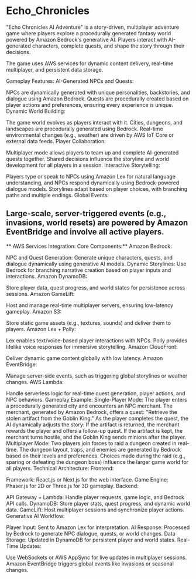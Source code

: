 # Echo_Chronicles
"Echo Chronicles AI Adventure" is a story-driven, multiplayer adventure game where players explore a procedurally generated fantasy world powered by Amazon Bedrock's generative AI. Players interact with AI-generated characters, complete quests, and shape the story through their decisions. 

The game uses AWS services for dynamic content delivery, real-time multiplayer, and persistent data storage.

Gameplay Features:
AI-Generated NPCs and Quests:

NPCs are dynamically generated with unique personalities, backstories, and dialogue using Amazon Bedrock.
Quests are procedurally created based on player actions and preferences, ensuring every experience is unique.
Dynamic World Building:

The game world evolves as players interact with it. Cities, dungeons, and landscapes are procedurally generated using Bedrock.
Real-time environmental changes (e.g., weather) are driven by AWS IoT Core or external data feeds.
Player Collaboration:

Multiplayer mode allows players to team up and complete AI-generated quests together.
Shared decisions influence the storyline and world development for all players in a session.
Interactive Storytelling:

Players type or speak to NPCs using Amazon Lex for natural language understanding, and NPCs respond dynamically using Bedrock-powered dialogue models.
Storylines adapt based on player choices, with branching paths and multiple endings.
Global Events:

Large-scale, server-triggered events (e.g., invasions, world resets) are powered by Amazon EventBridge and involve all active players.
---------------------------------------------------------------------------------------------------------------------------------------------------------------------------------------------------------------------------------------------
**
AWS Services Integration:
Core Components:**
Amazon Bedrock:

NPC and Quest Generation: Generate unique characters, quests, and dialogue dynamically using generative AI models.
Dynamic Storylines: Use Bedrock for branching narrative creation based on player inputs and interactions.
Amazon DynamoDB:

Store player data, quest progress, and world states for persistence across sessions.
Amazon GameLift:

Host and manage real-time multiplayer servers, ensuring low-latency gameplay.
Amazon S3:

Store static game assets (e.g., textures, sounds) and deliver them to players.
Amazon Lex + Polly:

Lex enables text/voice-based player interactions with NPCs.
Polly provides lifelike voice responses for immersive storytelling.
Amazon CloudFront:

Deliver dynamic game content globally with low latency.
Amazon EventBridge:

Manage server-side events, such as triggering global storylines or weather changes.
AWS Lambda:

Handle serverless logic for real-time quest generation, player actions, and NPC behaviors.
Gameplay Example:
Single-Player Mode:
The player enters a procedurally generated city and encounters an NPC merchant.
The merchant, generated by Amazon Bedrock, offers a quest:
"Retrieve the stolen artifact from the Goblin King."
As the player completes the quest, the AI dynamically adjusts the story:
If the artifact is returned, the merchant rewards the player and offers a follow-up quest.
If the artifact is kept, the merchant turns hostile, and the Goblin King sends minions after the player.
Multiplayer Mode:
Two players join forces to raid a dungeon created in real-time.
The dungeon layout, traps, and enemies are generated by Bedrock based on their levels and preferences.
Choices made during the raid (e.g., sparing or defeating the dungeon boss) influence the larger game world for all players.
Technical Architecture:
Frontend:

Framework: React.js or Next.js for the web interface.
Game Engine: Phaser.js for 2D or Three.js for 3D gameplay.
Backend:

API Gateway + Lambda: Handle player requests, game logic, and Bedrock API calls.
DynamoDB: Store player stats, quest progress, and dynamic world data.
GameLift: Host multiplayer sessions and synchronize player actions.
Generative AI Workflow:

Player Input: Sent to Amazon Lex for interpretation.
AI Response: Processed by Bedrock to generate NPC dialogue, quests, or world changes.
Data Storage: Updated in DynamoDB for persistent player and world states.
Real-Time Updates:

Use WebSockets or AWS AppSync for live updates in multiplayer sessions.
Amazon EventBridge triggers global events like invasions or seasonal changes.
